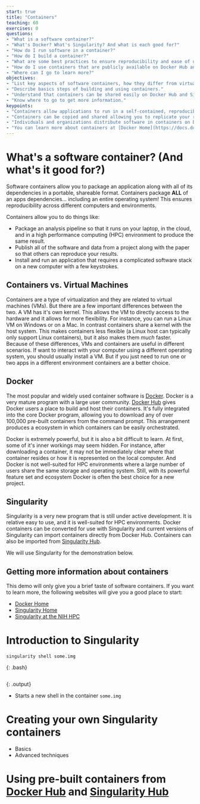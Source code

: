 ```yaml
---
start: true
title: "Containers"
teaching: 60
exercises: 0
questions:
- "What is a software container?"
- "What's Docker? What's Singularity? And what is each good for?"
- "How do I run software in a container?"
- "How do I build a container?"
- "What are some best practices to ensure reproducibility and ease of use?"
- "How do I use containers that are publicly available on Docker Hub and Singularity Hub?"
- "Where can I go to learn more?"
objectives:
- "List key aspects of software containers, how they differ from virtual machines, and give a few examples of popular software."
- "Describe basics steps of building and using containers."
- "Understand that containers can be shared easily on Docker Hub and Singularity Hub just as code is shared on GitHub."
- "Know where to go to get more information."
keypoints:
- "Containers allow applications to run in a self-contained, reproducible environment."
- "Containers can be copied and shared allowing you to replicate your results on a new machine, or colleagues to replicate your results in a different environment."
- "Individuals and organizations distribute software in containers on Docker Hub and Singularity Hub."
- "You can learn more about containers at [Docker Home](https://docs.docker.com/), [Singularity Home](http://singularity.lbl.gov/), and [Singularity at the NIH HPC](https://hpc.nih.gov/apps/singularity.html)."
---
```


# What's a software container? (And what's it good for?)
Software containers allow you to package an application along with all of its dependencies in a portable, shareable format. Containers package <b>ALL</b> of an apps dependencies... including an entire operating system!  This ensures reproducibility across different computers and environments.  

Containers allow you to do things like:
* Package an analysis pipeline so that it runs on your laptop, in the cloud, and in a high performance computing (HPC) environment to produce the same result.
* Publish all of the software and data from a project along with the paper so that others can reproduce your results.
* Install and run an application that requires a complicated software stack on a new computer with a few keystrokes.

## Containers vs. Virtual Machines
Containers are a type of virtualization and they are related to virtual machines (VMs). But there are a few important differences between the two. A VM has it's own kernel.  This allows the VM to directly access to the hardware and it allows for more flexibility. For instance, you can run a Linux VM on Windows or on a Mac. In contrast containers share a kernel with the host system.  This makes containers less flexible (a Linux host can typically only support Linux containers), but it also makes them *much* faster.  Because of these differences, VMs and containers are useful in different scenarios. If want to interact with your computer using a different operating system, you should usually install a VM.  But if you just need to run one or two apps in a different environment containers are a better choice. 

## Docker   
The most popular and widely used container software is [Docker](https://docs.docker.com/).  Docker is a very mature program with a large user community.  [Docker Hub](https://hub.docker.com/) gives Docker users a place to build and host their containers.  It's fully integrated into the core Docker program, allowing you to download any of over 100,000 pre-built containers from the command prompt.  This arrangement produces a ecosystem in which containers can be easily orchestrated.

Docker is extremely powerful, but it is also a bit difficult to learn.  At first, some of it's inner workings may seem hidden.  For instance, after downloading a container, it may not be immediately clear where that container resides or how it is represented on the local computer.  And Docker is not well-suited for HPC environments where a large number of users share the same storage and operating system.  Still, with its powerful feature set and ecosystem Docker is often the best choice for a new project.

## Singularity
Singularity is a very new program that is still under active development. It is relative easy to use, and it is well-suited for HPC environments. Docker containers can be converted for use with Singularity and current versions of Singularity can import containers directly from Docker Hub. Containers can also be imported from [Singularity Hub](https://singularity-hub.org/).

We will use Singularity for the demonstration below.  

## Getting more information about containers
This demo will only give you a brief taste of software containers. If you want to learn more, the following websites will give you a good place to start:
* [Docker Home](https://docs.docker.com/)
* [Singularity Home](http://singularity.lbl.gov/)
* [Singularity at the NIH HPC](https://hpc.nih.gov/apps/singularity.html)

# Introduction to Singularity

~~~
singularity shell some.img
~~~
{: .bash}

~~~
~~~
{: .output}



* Starts a new shell in the container `some.img`

# Creating your own Singularity containers
* Basics
* Advanced techniques

# Using pre-built containers from [Docker Hub](https://hub.docker.com/) and [Singularity Hub](https://singularity-hub.org/)
